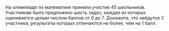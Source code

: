 На олимпиаде по математике приняли участие 45 школьников. Участникам было предложено шесть задач, каждая из которых оценивается целым числом баллов от 0 до 7. Докажите, что найдутся 3 участника, результаты которых отличаются не более, чем на 1 балл.